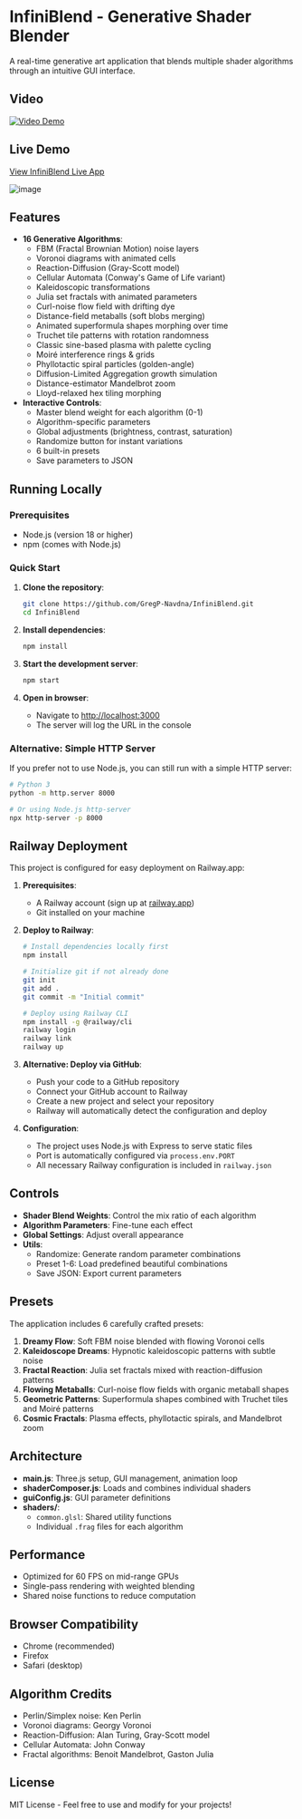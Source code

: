 # InfiniBlend - Generative Shader Blender

A real-time generative art application that blends multiple shader algorithms through an intuitive GUI interface.

## Video 

 [![Video Demo](https://img.youtube.com/vi/JjrrPHfNPoM/hqdefault.jpg)](https://www.youtube.com/watch?v=JjrrPHfNPoM)

## Live Demo

[View InfiniBlend Live App](https://infiniblend-production.up.railway.app/)

![image](https://github.com/user-attachments/assets/ae3398a0-2af3-47ea-a82a-59558f898a81)

## Features

- **16 Generative Algorithms**:
  - FBM (Fractal Brownian Motion) noise layers
  - Voronoi diagrams with animated cells
  - Reaction-Diffusion (Gray-Scott model)
  - Cellular Automata (Conway's Game of Life variant)
  - Kaleidoscopic transformations
  - Julia set fractals with animated parameters
  - Curl-noise flow field with drifting dye
  - Distance-field metaballs (soft blobs merging)
  - Animated superformula shapes morphing over time
  - Truchet tile patterns with rotation randomness
  - Classic sine-based plasma with palette cycling
  - Moiré interference rings & grids
  - Phyllotactic spiral particles (golden-angle)
  - Diffusion-Limited Aggregation growth simulation
  - Distance-estimator Mandelbrot zoom
  - Lloyd-relaxed hex tiling morphing
- **Interactive Controls**:
  - Master blend weight for each algorithm (0-1)
  - Algorithm-specific parameters
  - Global adjustments (brightness, contrast, saturation)
  - Randomize button for instant variations
  - 6 built-in presets
  - Save parameters to JSON

## Running Locally

### Prerequisites

- Node.js (version 18 or higher)
- npm (comes with Node.js)

### Quick Start

1. **Clone the repository**:

   ```bash
   git clone https://github.com/GregP-Navdna/InfiniBlend.git
   cd InfiniBlend
   ```

2. **Install dependencies**:

   ```bash
   npm install
   ```

3. **Start the development server**:

   ```bash
   npm start
   ```

4. **Open in browser**:
   - Navigate to [http://localhost:3000](http://localhost:3000)
   - The server will log the URL in the console

### Alternative: Simple HTTP Server

If you prefer not to use Node.js, you can still run with a simple HTTP server:

```bash
# Python 3
python -m http.server 8000

# Or using Node.js http-server
npx http-server -p 8000
```

## Railway Deployment

This project is configured for easy deployment on Railway.app:

1. **Prerequisites**:
   - A Railway account (sign up at [railway.app](https://railway.app))
   - Git installed on your machine

2. **Deploy to Railway**:

   ```bash
   # Install dependencies locally first
   npm install
   
   # Initialize git if not already done
   git init
   git add .
   git commit -m "Initial commit"
   
   # Deploy using Railway CLI
   npm install -g @railway/cli
   railway login
   railway link
   railway up
   ```

3. **Alternative: Deploy via GitHub**:
   - Push your code to a GitHub repository
   - Connect your GitHub account to Railway
   - Create a new project and select your repository
   - Railway will automatically detect the configuration and deploy

4. **Configuration**:
   - The project uses Node.js with Express to serve static files
   - Port is automatically configured via `process.env.PORT`
   - All necessary Railway configuration is included in `railway.json`

## Controls

- **Shader Blend Weights**: Control the mix ratio of each algorithm
- **Algorithm Parameters**: Fine-tune each effect
- **Global Settings**: Adjust overall appearance
- **Utils**:
  - Randomize: Generate random parameter combinations
  - Preset 1-6: Load predefined beautiful combinations
  - Save JSON: Export current parameters

## Presets

The application includes 6 carefully crafted presets:

1. **Dreamy Flow**: Soft FBM noise blended with flowing Voronoi cells
2. **Kaleidoscope Dreams**: Hypnotic kaleidoscopic patterns with subtle noise
3. **Fractal Reaction**: Julia set fractals mixed with reaction-diffusion patterns
4. **Flowing Metaballs**: Curl-noise flow fields with organic metaball shapes
5. **Geometric Patterns**: Superformula shapes combined with Truchet tiles and Moiré patterns
6. **Cosmic Fractals**: Plasma effects, phyllotactic spirals, and Mandelbrot zoom

## Architecture

- **main.js**: Three.js setup, GUI management, animation loop
- **shaderComposer.js**: Loads and combines individual shaders
- **guiConfig.js**: GUI parameter definitions
- **shaders/**:
  - `common.glsl`: Shared utility functions
  - Individual `.frag` files for each algorithm

## Performance

- Optimized for 60 FPS on mid-range GPUs
- Single-pass rendering with weighted blending
- Shared noise functions to reduce computation

## Browser Compatibility

- Chrome (recommended)
- Firefox
- Safari (desktop)

## Algorithm Credits

- Perlin/Simplex noise: Ken Perlin
- Voronoi diagrams: Georgy Voronoi
- Reaction-Diffusion: Alan Turing, Gray-Scott model
- Cellular Automata: John Conway
- Fractal algorithms: Benoit Mandelbrot, Gaston Julia

## License

MIT License - Feel free to use and modify for your projects!
